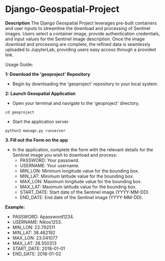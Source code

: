 # Django-Geospatial-Project
**Description**
The Django Geospatial Project leverages pre-built containers and user inputs to streamline the download and processing of Sentinel images. Users select a container image, provide authentication credentials, and input values for the Sentinel image description. Once the image download and processing are complete, the refined data is seamlessly uploaded to JupyterLab, providing users easy access through a provided link.

Usage Guide:

**1: Download the 'geoproject' Repository**

* Begin by downloading the 'geoproject' repository to your local system.

**2: Launch Geospatial Application**

* Open your terminal and navigate to the 'geoproject' directory.
    
```shell
cd geoproject
```

* Start the application server.

```shell
python3 manage.py runserver
```

**3. Fill out the Form on the app**
* In the application, complete the form with the relevant details for the Sentinel image you wish to download and process:
  * PASSWORD: Your passowrd.
  * USERNAME: Your username.
  * MIN_LON: Minimum longitude value for the bounding box.
  * MIN_LAT: Minimum latitude value for the bounding box.
  * MAX_LON: Maximum longitude value for the bounding box. 
  * MAX_LAT: Maximum latitude value for the bounding box.
  * START_DATE: Start date of the Sentinel image (YYYY-MM-DD).
  * END_DATE: End date of the Sentinel image (YYYY-MM-DD).

**Example:**
* PASSWORD: Apassword1234.
* USERNAME: Nikos1253.
* MIN_LON: 22.792511
* MIN_LAT: 38.462192
* MAX_LON: 23.041077
* MAX_LAT: 38.550313
* START_DATE: 2018-01-01
* END_DATE: 2018-01-02 


